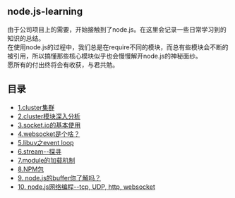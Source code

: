 ## node.js-learning
由于公司项目上的需要，开始接触到了node.js。在这里会记录一些日常学习到的知识的总结。</br>
在使用node.js的过程中，我们总是在require不同的模块，而总有些模块会不断的被引用，所以搞懂那些核心模块似乎也会慢慢解开node.js的神秘面纱。</br>
愿所有的付出终将会有收获，与君共勉。
## 目录
* [1.cluster集群](https://github.com/Novak12/node.js-learning/blob/master/doc/1.cluster%E9%9B%86%E7%BE%A4.md)
* [2.cluster模块深入分析](https://github.com/Novak12/node.js-learning/blob/master/doc/2.cluster%E6%A8%A1%E5%9D%97%E6%B7%B1%E5%85%A5%E5%88%86%E6%9E%90.md)
* [3.socket.io的基本使用](https://github.com/Novak12/node.js-learning/blob/master/doc/3.socket.io%E7%9A%84%E5%9F%BA%E6%9C%AC%E4%BD%BF%E7%94%A8.md)
* [4.websocket是个啥？](https://github.com/Novak12/node.js-learning/blob/master/doc/4.websocket%E6%98%AF%E4%B8%AA%E5%95%A5%EF%BC%9F.md)
* [5.libuv之event loop](https://github.com/Novak12/node.js-learning/blob/master/doc/5.libuv%E4%B9%8BEvent%20loop.md)
* [6.stream--探寻](https://github.com/Novak12/node.js-learning/blob/master/doc/6.stream--%E6%8E%A2%E5%AF%BB.md)
* [7.module的加载机制](https://github.com/Novak12/node.js-learning/blob/master/doc/7.module%E7%9A%84%E5%8A%A0%E8%BD%BD%E6%9C%BA%E5%88%B6.md)
* [8.NPM包](https://github.com/Novak12/node.js-learning/blob/master/doc/8.NPM%E5%8C%85.md)
* [9. node.js的buffer你了解吗？](https://github.com/Novak12/node.js-learning/blob/master/doc/9.%20node.js%E7%9A%84buffer%E4%BD%A0%E4%BA%86%E8%A7%A3%E5%90%97%EF%BC%9F%20.md)
* [10. node.js网络编程--tcp, UDP, http, websocket](https://github.com/Novak12/node.js-learning/blob/master/doc/10.%20node.js%E7%BD%91%E7%BB%9C%E7%BC%96%E7%A8%8B--tcp%2C%20UDP%2C%20http%2C%20websocket.md)

